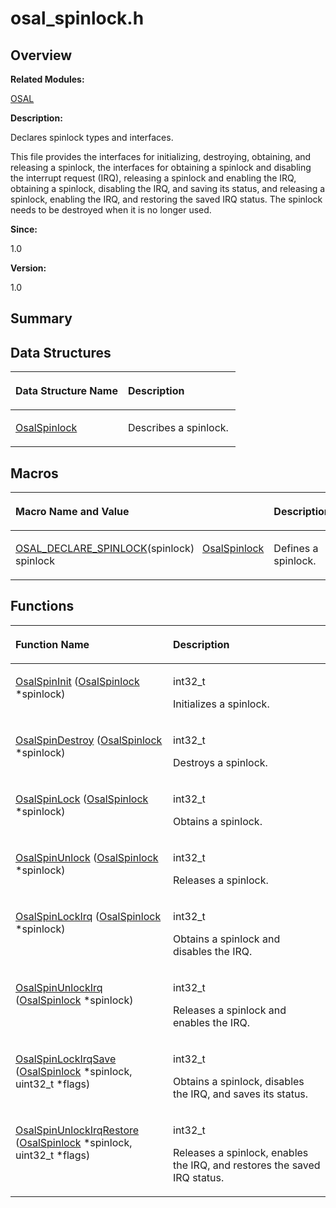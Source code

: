 # osal\_spinlock.h<a name="ZH-CN_TOPIC_0000001054879508"></a>

## **Overview**<a name="section464676111093526"></a>

**Related Modules:**

[OSAL](OSAL.md)

**Description:**

Declares spinlock types and interfaces. 

This file provides the interfaces for initializing, destroying, obtaining, and releasing a spinlock, the interfaces for obtaining a spinlock and disabling the interrupt request \(IRQ\), releasing a spinlock and enabling the IRQ, obtaining a spinlock, disabling the IRQ, and saving its status, and releasing a spinlock, enabling the IRQ, and restoring the saved IRQ status. The spinlock needs to be destroyed when it is no longer used.

**Since:**

1.0

**Version:**

1.0

## **Summary**<a name="section1703050601093526"></a>

## Data Structures<a name="nested-classes"></a>

<a name="table1320705234093526"></a>
<table><thead align="left"><tr id="row273362796093526"><th class="cellrowborder" valign="top" width="50%" id="mcps1.1.3.1.1"><p id="p1255401266093526"><a name="p1255401266093526"></a><a name="p1255401266093526"></a>Data Structure Name</p>
</th>
<th class="cellrowborder" valign="top" width="50%" id="mcps1.1.3.1.2"><p id="p649238167093526"><a name="p649238167093526"></a><a name="p649238167093526"></a>Description</p>
</th>
</tr>
</thead>
<tbody><tr id="row1906890913093526"><td class="cellrowborder" valign="top" width="50%" headers="mcps1.1.3.1.1 "><p id="p1492270181093526"><a name="p1492270181093526"></a><a name="p1492270181093526"></a><a href="OsalSpinlock.md">OsalSpinlock</a></p>
</td>
<td class="cellrowborder" valign="top" width="50%" headers="mcps1.1.3.1.2 "><p id="p1815746979093526"><a name="p1815746979093526"></a><a name="p1815746979093526"></a>Describes a spinlock. </p>
</td>
</tr>
</tbody>
</table>

## Macros<a name="define-members"></a>

<a name="table1209159646093526"></a>
<table><thead align="left"><tr id="row12864627093526"><th class="cellrowborder" valign="top" width="50%" id="mcps1.1.3.1.1"><p id="p943434641093526"><a name="p943434641093526"></a><a name="p943434641093526"></a>Macro Name and Value</p>
</th>
<th class="cellrowborder" valign="top" width="50%" id="mcps1.1.3.1.2"><p id="p1997370342093526"><a name="p1997370342093526"></a><a name="p1997370342093526"></a>Description</p>
</th>
</tr>
</thead>
<tbody><tr id="row469706952093526"><td class="cellrowborder" valign="top" width="50%" headers="mcps1.1.3.1.1 "><p id="p1826105816093526"><a name="p1826105816093526"></a><a name="p1826105816093526"></a><a href="OSAL.md#gad624af1547135d60073f38b7f31ad826">OSAL_DECLARE_SPINLOCK</a>(spinlock)&nbsp;&nbsp;&nbsp;<a href="OsalSpinlock.md">OsalSpinlock</a> spinlock</p>
</td>
<td class="cellrowborder" valign="top" width="50%" headers="mcps1.1.3.1.2 "><p id="p607975608093526"><a name="p607975608093526"></a><a name="p607975608093526"></a>Defines a spinlock. </p>
</td>
</tr>
</tbody>
</table>

## Functions<a name="func-members"></a>

<a name="table682634799093526"></a>
<table><thead align="left"><tr id="row703514785093526"><th class="cellrowborder" valign="top" width="50%" id="mcps1.1.3.1.1"><p id="p1516891485093526"><a name="p1516891485093526"></a><a name="p1516891485093526"></a>Function Name</p>
</th>
<th class="cellrowborder" valign="top" width="50%" id="mcps1.1.3.1.2"><p id="p21530869093526"><a name="p21530869093526"></a><a name="p21530869093526"></a>Description</p>
</th>
</tr>
</thead>
<tbody><tr id="row1746761159093526"><td class="cellrowborder" valign="top" width="50%" headers="mcps1.1.3.1.1 "><p id="p1302156945093526"><a name="p1302156945093526"></a><a name="p1302156945093526"></a><a href="OSAL.md#gae36a2d6e4e0191273c9f86a918befb5c">OsalSpinInit</a> (<a href="OsalSpinlock.md">OsalSpinlock</a> *spinlock)</p>
</td>
<td class="cellrowborder" valign="top" width="50%" headers="mcps1.1.3.1.2 "><p id="p894625414093526"><a name="p894625414093526"></a><a name="p894625414093526"></a>int32_t&nbsp;</p>
<p id="p1634898011093526"><a name="p1634898011093526"></a><a name="p1634898011093526"></a>Initializes a spinlock. </p>
</td>
</tr>
<tr id="row1281386595093526"><td class="cellrowborder" valign="top" width="50%" headers="mcps1.1.3.1.1 "><p id="p1453570783093526"><a name="p1453570783093526"></a><a name="p1453570783093526"></a><a href="OSAL.md#gacd3824f292ddef395bd1a4a7b5546470">OsalSpinDestroy</a> (<a href="OsalSpinlock.md">OsalSpinlock</a> *spinlock)</p>
</td>
<td class="cellrowborder" valign="top" width="50%" headers="mcps1.1.3.1.2 "><p id="p504315068093526"><a name="p504315068093526"></a><a name="p504315068093526"></a>int32_t&nbsp;</p>
<p id="p1438591379093526"><a name="p1438591379093526"></a><a name="p1438591379093526"></a>Destroys a spinlock. </p>
</td>
</tr>
<tr id="row999944949093526"><td class="cellrowborder" valign="top" width="50%" headers="mcps1.1.3.1.1 "><p id="p490635849093526"><a name="p490635849093526"></a><a name="p490635849093526"></a><a href="OSAL.md#gae1c4b9ac8ea2a4820d73c20ae017dbd7">OsalSpinLock</a> (<a href="OsalSpinlock.md">OsalSpinlock</a> *spinlock)</p>
</td>
<td class="cellrowborder" valign="top" width="50%" headers="mcps1.1.3.1.2 "><p id="p637415324093526"><a name="p637415324093526"></a><a name="p637415324093526"></a>int32_t&nbsp;</p>
<p id="p761569176093526"><a name="p761569176093526"></a><a name="p761569176093526"></a>Obtains a spinlock. </p>
</td>
</tr>
<tr id="row615488617093526"><td class="cellrowborder" valign="top" width="50%" headers="mcps1.1.3.1.1 "><p id="p1014766380093526"><a name="p1014766380093526"></a><a name="p1014766380093526"></a><a href="OSAL.md#gada1f1826b19dc900af370a2bcd9681b9">OsalSpinUnlock</a> (<a href="OsalSpinlock.md">OsalSpinlock</a> *spinlock)</p>
</td>
<td class="cellrowborder" valign="top" width="50%" headers="mcps1.1.3.1.2 "><p id="p872172745093526"><a name="p872172745093526"></a><a name="p872172745093526"></a>int32_t&nbsp;</p>
<p id="p1722301422093526"><a name="p1722301422093526"></a><a name="p1722301422093526"></a>Releases a spinlock. </p>
</td>
</tr>
<tr id="row1830842665093526"><td class="cellrowborder" valign="top" width="50%" headers="mcps1.1.3.1.1 "><p id="p2129152489093526"><a name="p2129152489093526"></a><a name="p2129152489093526"></a><a href="OSAL.md#ga7d409ec573a06078112a8ffae14afce5">OsalSpinLockIrq</a> (<a href="OsalSpinlock.md">OsalSpinlock</a> *spinlock)</p>
</td>
<td class="cellrowborder" valign="top" width="50%" headers="mcps1.1.3.1.2 "><p id="p1719855838093526"><a name="p1719855838093526"></a><a name="p1719855838093526"></a>int32_t&nbsp;</p>
<p id="p1809359729093526"><a name="p1809359729093526"></a><a name="p1809359729093526"></a>Obtains a spinlock and disables the IRQ. </p>
</td>
</tr>
<tr id="row1603919016093526"><td class="cellrowborder" valign="top" width="50%" headers="mcps1.1.3.1.1 "><p id="p1755511847093526"><a name="p1755511847093526"></a><a name="p1755511847093526"></a><a href="OSAL.md#ga7d7848d572fbda413b3b5770e95a234e">OsalSpinUnlockIrq</a> (<a href="OsalSpinlock.md">OsalSpinlock</a> *spinlock)</p>
</td>
<td class="cellrowborder" valign="top" width="50%" headers="mcps1.1.3.1.2 "><p id="p319628186093526"><a name="p319628186093526"></a><a name="p319628186093526"></a>int32_t&nbsp;</p>
<p id="p1102998770093526"><a name="p1102998770093526"></a><a name="p1102998770093526"></a>Releases a spinlock and enables the IRQ. </p>
</td>
</tr>
<tr id="row1414742086093526"><td class="cellrowborder" valign="top" width="50%" headers="mcps1.1.3.1.1 "><p id="p443490086093526"><a name="p443490086093526"></a><a name="p443490086093526"></a><a href="OSAL.md#gab711d8d56055e78dd85f84bc530a4d3f">OsalSpinLockIrqSave</a> (<a href="OsalSpinlock.md">OsalSpinlock</a> *spinlock, uint32_t *flags)</p>
</td>
<td class="cellrowborder" valign="top" width="50%" headers="mcps1.1.3.1.2 "><p id="p612439828093526"><a name="p612439828093526"></a><a name="p612439828093526"></a>int32_t&nbsp;</p>
<p id="p737093664093526"><a name="p737093664093526"></a><a name="p737093664093526"></a>Obtains a spinlock, disables the IRQ, and saves its status. </p>
</td>
</tr>
<tr id="row98480372093526"><td class="cellrowborder" valign="top" width="50%" headers="mcps1.1.3.1.1 "><p id="p1300439337093526"><a name="p1300439337093526"></a><a name="p1300439337093526"></a><a href="OSAL.md#ga3be4dbde6c9ae740b012e49ab90e7a8a">OsalSpinUnlockIrqRestore</a> (<a href="OsalSpinlock.md">OsalSpinlock</a> *spinlock, uint32_t *flags)</p>
</td>
<td class="cellrowborder" valign="top" width="50%" headers="mcps1.1.3.1.2 "><p id="p1652979599093526"><a name="p1652979599093526"></a><a name="p1652979599093526"></a>int32_t&nbsp;</p>
<p id="p861202380093526"><a name="p861202380093526"></a><a name="p861202380093526"></a>Releases a spinlock, enables the IRQ, and restores the saved IRQ status. </p>
</td>
</tr>
</tbody>
</table>

